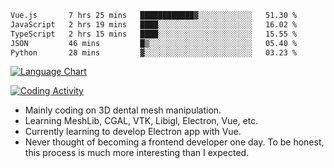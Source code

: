 <!--START_SECTION:waka-->

```txt
Vue.js       7 hrs 25 mins   ████████████▓░░░░░░░░░░░░   51.30 %
JavaScript   2 hrs 19 mins   ████░░░░░░░░░░░░░░░░░░░░░   16.02 %
TypeScript   2 hrs 15 mins   ████░░░░░░░░░░░░░░░░░░░░░   15.55 %
JSON         46 mins         █▒░░░░░░░░░░░░░░░░░░░░░░░   05.40 %
Python       28 mins         ▓░░░░░░░░░░░░░░░░░░░░░░░░   03.23 %
```

<!--END_SECTION:waka-->

<!--START_SECTION:waka_lang_chart_svg-->
[![Language Chart](https://wakatime.com/share/@DYPro_MIKE/13ed6aa1-fa8f-42b5-8fa7-97c58e94375f.svg)](https://wakatime.com)
<!--END_SECTION:waka_lang_chart_svg-->

<!--START_SECTION:waka_coding_activity_svg-->
[![Coding Activity](https://wakatime.com/share/@DYPro_MIKE/2224f81a-edc4-46bb-b59e-25de5147ed15.svg)](https://wakatime.com)
<!--END_SECTION:waka_coding_activity_svg-->

<!--
**0x11111111/0x11111111** is a ✨ _special_ ✨ repository because its `README.md` (this file) appears on your GitHub profile.

Here are some ideas to get you started:

- 🔭 I’m currently working on ...
- 🌱 I’m currently learning ...
- 👯 I’m looking to collaborate on ...
- 🤔 I’m looking for help with ...
- 💬 Ask me about ...
- 📫 How to reach me: ...
- 😄 Pronouns: ...
- ⚡ Fun fact: ...
-->
- Mainly coding on 3D dental mesh manipulation.
- Learning MeshLib, CGAL, VTK, Libigl, Electron, Vue, etc.
- Currently learning to develop Electron app with Vue.
- Never thought of becoming a frontend developer one day. To be honest, this process is much more interesting than I expected.
